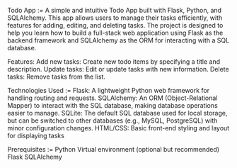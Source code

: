 Todo App := 
   A simple and intuitive Todo App built with Flask, Python, and SQLAlchemy. This app allows users to manage their tasks efficiently, with features for adding, editing, and deleting tasks. The project is designed to help you learn how to build a full-stack web application using Flask as the backend framework and SQLAlchemy as the ORM for interacting with a SQL database.


Features:
   Add new tasks: Create new todo items by specifying a title and description.
   Update tasks:  Edit or update tasks with new information.
   Delete tasks:  Remove tasks from the list.


Technologies Used := 
   Flask: A lightweight Python web framework for handling routing and requests.
   SQLAlchemy: An ORM (Object-Relational Mapper) to interact with the SQL database, making database operations easier to manage.
   SQLite: The default SQL database used for local storage, but can be switched to other databases (e.g., MySQL, PostgreSQL) with minor configuration changes.
   HTML/CSS: Basic front-end styling and layout for displaying tasks

Prerequisites :=
  Python
  Virtual environment (optional but recommended)
  Flask
  SQLAlchemy
